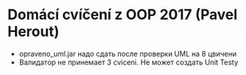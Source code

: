# Domácí cvíčení z OOP 2017 (Pavel Herout)

* opraveno_uml.jar надо сдать после проверки UML на 8 цвичени 
* Валидатор не принемает 3 cviceni. Не может создать Unit Testy

